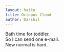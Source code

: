 ```yaml
---
layout: haiku
title: Octopus Cloud
author: Darshil
---
```


Bath time for toddler.<br>
So I can send one e-mail.<br>
New normal is hard.<br>